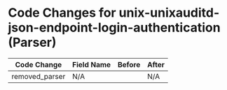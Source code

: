 # Code Changes for unix-unixauditd-json-endpoint-login-authentication (Parser)

| Code Change | Field Name | Before | After |
|-------------|------------|--------|-------|
| removed_parser | N/A |  | N/A |